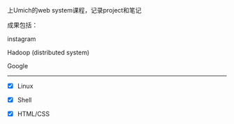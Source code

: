 上Umich的web system课程，记录project和笔记

成果包括：

instagram

Hadoop (distributed system)

Google

---

- [x] Linux

- [x] Shell

- [x] HTML/CSS
